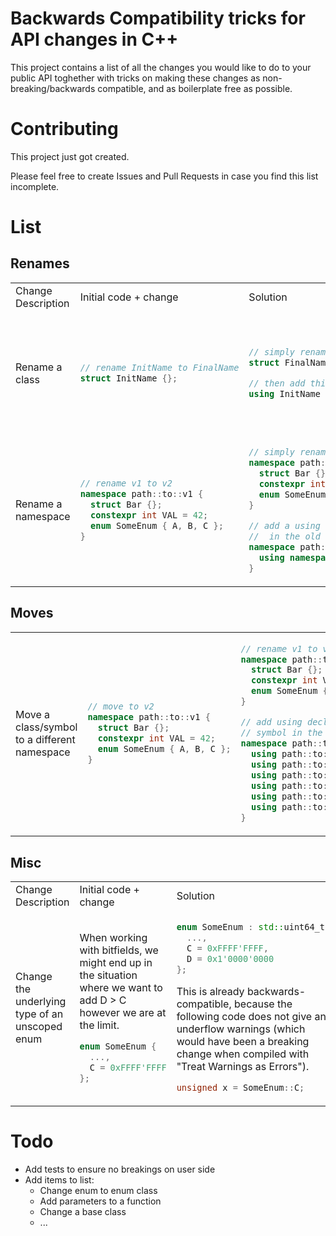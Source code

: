 # Backwards Compatibility tricks for API changes in C++
This project contains a list of all the changes you would
like to do to your public API toghether with tricks on making
these changes as non-breaking/backwards compatible,
and as boilerplate free as possible.

# Contributing
This project just got created.

Please feel free to create Issues and Pull Requests
in case you find this list incomplete.

# List

## Renames
<table>
<tr>
  <td> Change Description </td>
  <td> Initial code + change </td>
  <td> Solution </td>
  <td> Drawbacks </td>
</tr>



<tr>
  <td> Rename a class </td>

  <td>

```cpp
// rename InitName to FinalName
struct InitName {};
```

  </td>
  
  <td>

```cpp
// simply rename
struct FinalName {};

// then add this type alias
using InitName = FinalName;
```

  </td>
  <td>
  
  Users will get compile errors if they were forward declaring `InitName`.
  
  </td>

</tr>



<tr>
  <td> Rename a namespace </td>

  <td>

```cpp
// rename v1 to v2
namespace path::to::v1 {
  struct Bar {};
  constexpr int VAL = 42;
  enum SomeEnum { A, B, C };
}
```

  </td>
  
  <td>

```cpp
// simply rename
namespace path::to::v2 {
  struct Bar {};
  constexpr int VAL = 42;
  enum SomeEnum { A, B, C };
}

// add a using namespace
//  in the old namespace
namespace path::to::v1 {
  using namespace path::to::v2;
}
```

  </td>
  
  <td>
  
  `using namespace` is often frowned upon.
  
  </td> 

</tr>


</table>



## Moves

<table>
<tr>
  <td> Move a class/symbol to a different namespace </td>

  <td>

```cpp
// move to v2
namespace path::to::v1 {
  struct Bar {};
  constexpr int VAL = 42;
  enum SomeEnum { A, B, C };
}
```

  </td>
  
  <td>

```cpp
// rename v1 to v2
namespace path::to::v2 {
  struct Bar {};
  constexpr int VAL = 42;
  enum SomeEnum { A, B, C };
}

// add using declarations for each
// symbol in the old namespace
namespace path::to::v1 {
  using path::to::v2::Bar;
  using path::to::v2::VAL;
  using path::to::v2::SomeEnum;
  using path::to::v2::SomeEnum::A;
  using path::to::v2::SomeEnum::B;
  using path::to::v2::SomeEnum::C;
}
```

  </td>
  
  <td>

You need to add a using declaration for each
enum field since it is unscoped in the old namespace.

  </td> 

</tr>


</table>




## Misc

<table>
<tr>
  <td> Change Description </td>
  <td> Initial code + change </td>
  <td> Solution </td>
  <td> Drawbacks </td>
</tr>


<tr>
  <td> Change the underlying type of an unscoped enum </td>

  <td>
  
When working with bitfields,
we might end up in the situation where we
want to add D > C however we are at the limit.

```cpp
enum SomeEnum {
  ...,
  C = 0xFFFF'FFFF
};
```

  </td>
  
  <td>
  

```cpp
enum SomeEnum : std::uint64_t {
  ...,
  C = 0xFFFF'FFFF,
  D = 0x1'0000'0000
};
```

This is already backwards-compatible, because
the following code does not give any underflow warnings
(which would have been a breaking change
when compiled with "Treat Warnings as Errors").
```cpp
unsigned x = SomeEnum::C;
```
    
  </td> 
  <td>

  Strangely, none.
    
  </td> 

</tr>


</table>

# Todo
- Add tests to ensure no breakings on user side
- Add items to list:
  - Change enum to enum class
  - Add parameters to a function
  - Change a base class
  - ...
